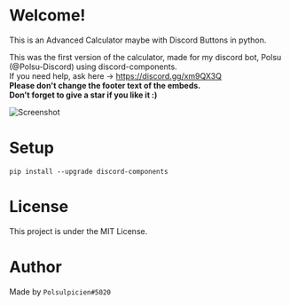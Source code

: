 # Welcome!
This is an Advanced Calculator maybe with Discord Buttons in python.  

This was the first version of the calculator, made for my discord bot, Polsu (@Polsu-Discord) using discord-components.  
If you need help, ask here -> https://discord.gg/xm9QX3Q  
**Please don't change the footer text of the embeds.**  
**Don't forget to give a star if you like it :)**

![Screenshot](https://cdn.discordapp.com/attachments/847283544803508257/906081463571722270/unknown_2.png)

# Setup
```pip install --upgrade discord-components```

# License
This project is under the MIT License.

# Author
Made by `Polsulpicien#5020`
